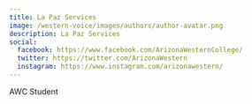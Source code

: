 ```yaml
---
title: La Paz Services
image: /western-voice/images/authors/author-avatar.png
description: La Paz Services
social:
  facebook: https://www.facebook.com/ArizonaWesternCollege/
  twitter: https://twitter.com/ArizonaWestern
  instagram: https://www.instagram.com/arizonawestern/
---
```


AWC Student